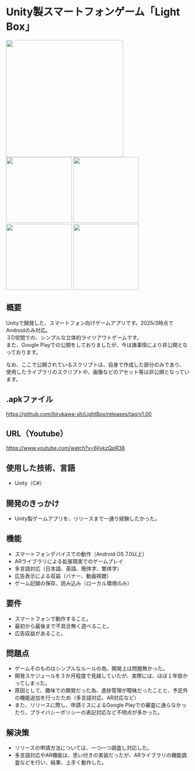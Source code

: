 # Unity製スマートフォンゲーム「Light Box」
<img src="https://github.com/user-attachments/assets/71073ad9-ebba-4669-ab04-d27f965baec5" height="320"></br>
<img src="https://github.com/user-attachments/assets/bec83dd9-0ef9-4d06-8be5-fc082d8c86a9" width="180">
<img src="https://github.com/user-attachments/assets/1f09e3bf-9c1d-467c-b7fb-60447595927e" width="180">
<img src="https://github.com/user-attachments/assets/762ab77f-f2bd-4bbc-8836-2dbeabdbf182" width="180">
<img src="https://github.com/user-attachments/assets/bbfdda4c-cc79-4f5f-8a41-3d25ec02176f" width="180">

## 概要
Unityで開発した、スマートフォン向けゲームアプリです。2025/3時点でAndroidのみ対応。  
３D空間での、シンプルな立体的ライツアウトゲームです。  
また、Google Playでの公開をしておりましたが、今は諸事情により非公開となっております。

なお、ここで公開されているスクリプトは、自身で作成した部分のみであり、  
使用したライブラリのスクリプトや、画像などのアセット等は非公開となっています。
## .apkファイル
https://github.com/hirukawa-sh/LightBox/releases/tag/v1.00
## URL（Youtube）
https://www.youtube.com/watch?v=6jIykzQpR38
## 使用した技術、言語
+ Unity（C#）
## 開発のきっかけ
+ Unity製ゲームアプリを、リリースまで一通り経験したかった。
## 機能
+ スマートフォンデバイスでの動作（Android OS 7.0以上）
+ ARライブラリによる拡張現実でのゲームプレイ
+ 多言語対応（日本語、英語、簡体字、繁体字）
+ 広告表示による収益（バナー、動画視聴）
+ ゲーム記録の保存、読み込み（ローカル環境のみ）
## 要件
+ スマートフォンで動作すること。
+ 最初から最後まで不具合無く遊べること。
+ 広告収益があること。
## 問題点
+ ゲームそのものはシンプルなルールの為、開発上は問題無かった。
+ 開発スケジュールを３か月程度で見越していたが、実際には、ほぼ１年掛かってしまった。
+ 原因として、趣味での開発だった為、進捗管理が曖昧だったことと、予定外の機能追加を行ったため（多言語対応、AR対応など）
+ また、リリースに際し、申請ミスによるGoogle Playでの審査に通らなかったり、プライバシーポリシーの表記対応など不明点が多かった。
## 解決策
+ リリースの申請方法については、一つ一つ調査し対応した。
+ 多言語対応やAR機能は、思い付きの実装だったが、ARライブラリの機能調査などを行い、結果、上手く動作した。
